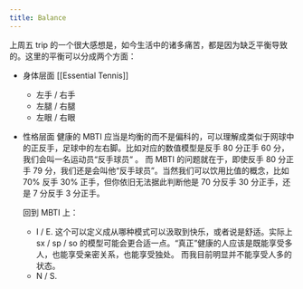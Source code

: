 ```yaml
---
title: Balance
---
```



上周五 trip 的一个很大感想是，如今生活中的诸多痛苦，都是因为缺乏平衡导致的。这里的平衡可以分成两个方面：

- 身体层面
	[[Essential Tennis]]	
	- 左手 / 右手
	- 左腿 / 右腿
	- 左眼 / 右眼

- 性格层面
	健康的 MBTI 应当是均衡的而不是偏科的，可以理解成类似于网球中的正反手，足球中的左右脚。比如对应的数值模型是反手 80 分正手 60 分，我们会叫一名运动员“反手球员“ 。
	而 MBTI 的问题就在于，即使反手 80 分正手 79 分，我们还是会叫他“反手球员”。当然我们可以饮用比值的概念，比如 70% 反手 30% 正手，但你依旧无法据此判断他是 70 分反手 30 分正手，还是 7 分反手 3 分正手。
	
	回到 MBTI 上：
	- I / E. 这个可以定义成从哪种模式可以汲取到快乐，或者说是舒适。实际上 sx / sp / so 的模型可能会更合适一点。“真正”健康的人应该是既能享受多人，也能享受亲密关系，也能享受独处。 而我目前明显并不能享受人多的状态。
	- N / S.
